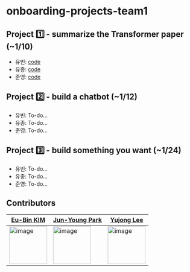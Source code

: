 # onboarding-projects-team1

## Project 1️⃣ - summarize the Transformer paper (~1/10)
- 유빈: [code](https://github.com/AttentionX/onboarding-projects-team1/blob/issue_1/main.py)
- 유종: [code](https://github.com/AttentionX/onboarding-projects-team1/blob/issue_2/attentionX_1.ipynb) 
- 준영: [code](https://github.com/AttentionX/onboarding-projects-team1/blob/issue_3/Project1/main.py) 


## Project 2️⃣ - build a chatbot (~1/12)
-  유빈: To-do...
-  유종: To-do...
-  준영: To-do...


## Project 3️⃣ - build something you want (~1/24)
-  유빈: To-do...
-  유종: To-do...
-  준영: To-do...


## Contributors


[Eu-Bin KIM](https://github.com/eubinecto) | [Jun-Young Park](https://github.com/engineerA314) | [Yujong Lee](https://github.com/yujong-lee)|
--- | --- | --- |
<img width="100" alt="image" src="https://avatars.githubusercontent.com/u/56193069?v=4"> | <img width="100" alt="image" src="https://avatars.githubusercontent.com/u/86403521?v=4"> |  <img width="100" alt="image" src="https://avatars.githubusercontent.com/u/61503739?v=4"> |
